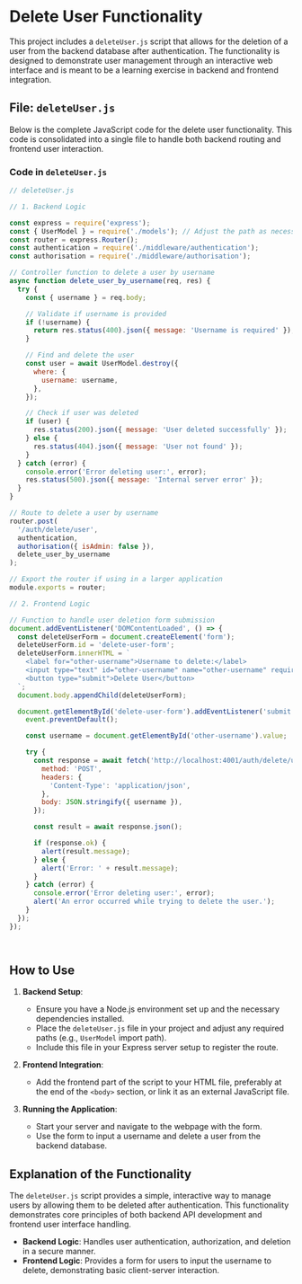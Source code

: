# Delete User Functionality

This project includes a `deleteUser.js` script that allows for the deletion of a user from the backend database after authentication. The functionality is designed to demonstrate user management through an interactive web interface and is meant to be a learning exercise in backend and frontend integration.

## File: `deleteUser.js`

Below is the complete JavaScript code for the delete user functionality. This code is consolidated into a single file to handle both backend routing and frontend user interaction.

### Code in `deleteUser.js`

```javascript
// deleteUser.js

// 1. Backend Logic

const express = require('express');
const { UserModel } = require('./models'); // Adjust the path as necessary
const router = express.Router();
const authentication = require('./middleware/authentication');
const authorisation = require('./middleware/authorisation');

// Controller function to delete a user by username
async function delete_user_by_username(req, res) {
  try {
    const { username } = req.body;

    // Validate if username is provided
    if (!username) {
      return res.status(400).json({ message: 'Username is required' });
    }

    // Find and delete the user
    const user = await UserModel.destroy({
      where: {
        username: username,
      },
    });

    // Check if user was deleted
    if (user) {
      res.status(200).json({ message: 'User deleted successfully' });
    } else {
      res.status(404).json({ message: 'User not found' });
    }
  } catch (error) {
    console.error('Error deleting user:', error);
    res.status(500).json({ message: 'Internal server error' });
  }
}

// Route to delete a user by username
router.post(
  '/auth/delete/user',
  authentication,
  authorisation({ isAdmin: false }),
  delete_user_by_username
);

// Export the router if using in a larger application
module.exports = router;

// 2. Frontend Logic

// Function to handle user deletion form submission
document.addEventListener('DOMContentLoaded', () => {
  const deleteUserForm = document.createElement('form');
  deleteUserForm.id = 'delete-user-form';
  deleteUserForm.innerHTML = `
    <label for="other-username">Username to delete:</label>
    <input type="text" id="other-username" name="other-username" required>
    <button type="submit">Delete User</button>
  `;
  document.body.appendChild(deleteUserForm);

  document.getElementById('delete-user-form').addEventListener('submit', async (event) => {
    event.preventDefault();

    const username = document.getElementById('other-username').value;

    try {
      const response = await fetch('http://localhost:4001/auth/delete/user', {
        method: 'POST',
        headers: {
          'Content-Type': 'application/json',
        },
        body: JSON.stringify({ username }),
      });

      const result = await response.json();

      if (response.ok) {
        alert(result.message);
      } else {
        alert('Error: ' + result.message);
      }
    } catch (error) {
      console.error('Error deleting user:', error);
      alert('An error occurred while trying to delete the user.');
    }
  });
});




```

## How to Use

1. **Backend Setup**:
   - Ensure you have a Node.js environment set up and the necessary dependencies installed.
   - Place the `deleteUser.js` file in your project and adjust any required paths (e.g., `UserModel` import path).
   - Include this file in your Express server setup to register the route.

2. **Frontend Integration**:
   - Add the frontend part of the script to your HTML file, preferably at the end of the `<body>` section, or link it as an external JavaScript file.

3. **Running the Application**:
   - Start your server and navigate to the webpage with the form.
   - Use the form to input a username and delete a user from the backend database.

## Explanation of the Functionality

The `deleteUser.js` script provides a simple, interactive way to manage users by allowing them to be deleted after authentication. This functionality demonstrates core principles of both backend API development and frontend user interface handling.

- **Backend Logic**: Handles user authentication, authorization, and deletion in a secure manner.
- **Frontend Logic**: Provides a form for users to input the username to delete, demonstrating basic client-server interaction.

```

